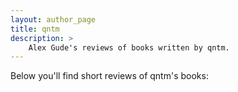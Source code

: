```yaml
---
layout: author_page
title: qntm
description: >
    Alex Gude's reviews of books written by qntm.
---
```


Below you'll find short reviews of qntm's books:
